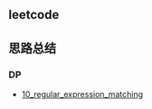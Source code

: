 ## leetcode

## 思路总结

### DP

* [10_regular_expression_matching](./10_regular_expression_matching.md)